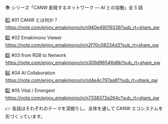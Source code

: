 📚 シリーズ「CANW 創発するネットワーク — AI との協働」全 5 話

1️⃣ #01 CANW とは何か？
https://note.com/enjoy_emakimono/n/n940e49019336?sub_rt=share_pw

2️⃣ #02 Emakimono Viewer
https://note.com/enjoy_emakimono/n/n2f70c08234d3?sub_rt=share_pw

3️⃣ #03 from RDB to Network
https://note.com/enjoy_emakimono/n/n309d96546d6b?sub_rt=share_pw

4️⃣ #04 AI Collaboration
https://note.com/enjoy_emakimono/n/nd4e4c797aa6f?sub_rt=share_pw

5️⃣ #05 Vital / Emergent
https://note.com/enjoy_emakimono/n/n7338372a264c?sub_rt=share_pw

👉 各話はそれぞれのテーマを深掘りし、全体を通して CANW エコシステムを形づくっています。
